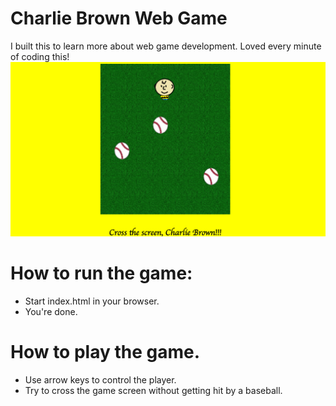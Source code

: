 Charlie Brown Web Game
===============================
I built this to learn more about web game development. Loved every minute of coding this!
![I coded this](https://github.com/SethConnell/CharlieBrownWebGame/blob/master/charliebrown.png?raw=true)

# How to run the game:

- Start index.html in your browser.
- You're done.

# How to play the game.

- Use arrow keys to control the player.
- Try to cross the game screen without getting hit by a baseball.

